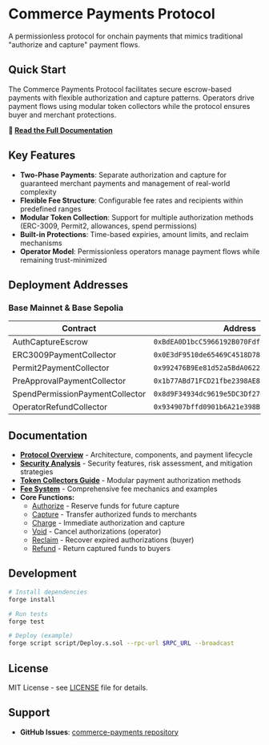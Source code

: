 # Commerce Payments Protocol

A permissionless protocol for onchain payments that mimics traditional "authorize and capture" payment flows.

## Quick Start

The Commerce Payments Protocol facilitates secure escrow-based payments with flexible authorization and capture patterns. Operators drive payment flows using modular token collectors while the protocol ensures buyer and merchant protections.

**📖 [Read the Full Documentation](docs/Overview.md)**

## Key Features

- **Two-Phase Payments**: Separate authorization and capture for guaranteed merchant payments and management of real-world complexity
- **Flexible Fee Structure**: Configurable fee rates and recipients within predefined ranges  
- **Modular Token Collection**: Support for multiple authorization methods (ERC-3009, Permit2, allowances, spend permissions)
- **Built-in Protections**: Time-based expiries, amount limits, and reclaim mechanisms
- **Operator Model**: Permissionless operators manage payment flows while remaining trust-minimized

## Deployment Addresses

### Base Mainnet & Base Sepolia

| Contract | Address |
|----------|---------|
| AuthCaptureEscrow | `0xBdEA0D1bcC5966192B070Fdf62aB4EF5b4420cff` |
| ERC3009PaymentCollector | `0x0E3dF9510de65469C4518D7843919c0b8C7A7757` |
| Permit2PaymentCollector | `0x992476B9Ee81d52a5BdA0622C333938D0Af0aB26` |
| PreApprovalPaymentCollector | `0x1b77ABd71FCD21fbe2398AE821Aa27D1E6B94bC6` |
| SpendPermissionPaymentCollector | `0x8d9F34934dc9619e5DC3Df27D0A40b4A744E7eAa` |
| OperatorRefundCollector | `0x934907bffd0901b6A21e398B9C53A4A38F02fa5d` |

## Documentation

- **[Protocol Overview](docs/Overview.md)** - Architecture, components, and payment lifecycle
- **[Security Analysis](docs/Security.md)** - Security features, risk assessment, and mitigation strategies
- **[Token Collectors Guide](docs/TokenCollectors.md)** - Modular payment authorization methods
- **[Fee System](docs/Fees.md)** - Comprehensive fee mechanics and examples
- **Core Functions:**
  - [Authorize](docs/Authorize.md) - Reserve funds for future capture
  - [Capture](docs/Capture.md) - Transfer authorized funds to merchants  
  - [Charge](docs/Charge.md) - Immediate authorization and capture
  - [Void](docs/Void.md) - Cancel authorizations (operator)
  - [Reclaim](docs/Reclaim.md) - Recover expired authorizations (buyer)
  - [Refund](docs/Refund.md) - Return captured funds to buyers

## Development

```bash
# Install dependencies
forge install

# Run tests
forge test

# Deploy (example)
forge script script/Deploy.s.sol --rpc-url $RPC_URL --broadcast
```

## License

MIT License - see [LICENSE](LICENSE) file for details.

## Support

- **GitHub Issues**: [commerce-payments repository](https://github.com/base/commerce-payments)
